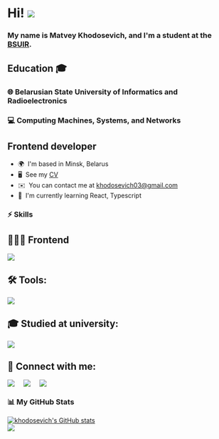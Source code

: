 
Hi! ![](https://user-images.githubusercontent.com/18350557/176309783-0785949b-9127-417c-8b55-ab5a4333674e.gif) 
==========================================================================================================================================  

###  My name is Matvey Khodosevich, and I'm a student at the [BSUIR](https://www.bsuir.by).


## Education 🎓

### 🌐 Belarusian State University of Informatics and Radioelectronics
### 💻 Computing Machines, Systems, and Networks

Frontend developer
------------------  
* 🌍  I'm based in Minsk, Belarus 
* 🖥️  See my [CV](http://khodosevich.github.io/CV/) 
* ✉️  You can contact me at [khodosevich03@gmail.com](mailto:khodosevich03@gmail.com) 
* 🧠  I'm currently learning React, Typescript


### ⚡ Skills  

## 👨🏻‍💻 Frontend

<div>
    <img src="https://skillicons.dev/icons?i=react,html,css,js,ts,webpack,vite,sass,materialui,babel," />
</div>

## 🛠 Tools:

<div>
    <img src="https://skillicons.dev/icons?i=git,github,gitlab,vscode,figma,postman,docker" />
</div>

## 🎓 Studied at university:

<div>
    <img src="https://skillicons.dev/icons?i=c,cpp,java,spring,scala,linux,mysql,postgres" />
</div>

## 🔗 Connect with me:

<div style="display: flex; gap: 20px">
    <a href="https://www.github.com/khodosevich" target="_blank" rel="noreferrer">
       <img src="https://skillicons.dev/icons?i=github" />
    </a>
    <a href="https://www.instagram.com/_khodosevich_" target="_blank" rel="noreferrer">
         <img src="https://skillicons.dev/icons?i=instagram" />
    </a>
    <a href="https://linkedin.com/in/matvey khodosevich" target="blank">
        <img src="https://skillicons.dev/icons?i=linkedin" />
    </a>    
</div>

### 📊 My GitHub Stats

<div>
    <a href="http://www.github.com/khodosevich">
    <img src="https://github-readme-stats-beta-ten-21.vercel.app/api?username=khodosevich&show_icons=true&hide=issues,&count_private=true&title_color=0891b2&text_color=ffffff&icon_color=0891b2&bg_color=1c1917&hide_border=true&show_icons=true&show=prs_merged,prs_merged" alt="khodosevich's GitHub stats" />
    </a>
</div>

<div>
    <a href="http://www.github.com/khodosevich">
        <img src="https://github-readme-streak-stats.herokuapp.com/?user=khodosevich&stroke=ffffff&background=1c1917&ring=0891b2&fire=0891b2&currStreakNum=ffffff&currStreakLabel=0891b2&sideNums=ffffff&sideLabels=ffffff&dates=ffffff&hide_border=true" />
    </a>
</div> 

